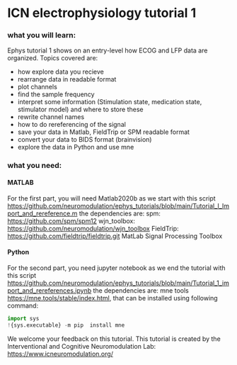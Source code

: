 # ICN electrophysiology tutorial 1

### what you will learn:
Ephys tutorial 1 shows on an entry-level how ECOG and LFP data are organized. Topics covered are:
* how explore data you recieve
* rearrange data in readable format
* plot channels
* find the sample frequency
* interpret some information (Stimulation state, medication state, stimulator model) and where to store these
* rewrite channel names
* how to do rereferencing of the signal
* save your data in Matlab, FieldTrip or SPM readable format
* convert your data to BIDS format (brainvision)
* explore the data in Python and use mne

### what you need:
#### MATLAB
For the first part, you will need Matlab2020b as we start with this script https://github.com/neuromodulation/ephys_tutorials/blob/main/Tutorial_I_Import_and_rereference.m
the dependencies are:
spm: https://github.com/spm/spm12
wjn_toolbox: https://github.com/neuromodulation/wjn_toolbox
FieldTrip: https://github.com/fieldtrip/fieldtrip.git
MatLab Signal Processing Toolbox

#### Python
For the second part, you need jupyter notebook as we end the tutorial with this script https://github.com/neuromodulation/ephys_tutorials/blob/main/Tutorial_1_import_and_rereferences.ipynb
the dependencies are:
mne tools https://mne.tools/stable/index.html, that can be installed using following command:
```python
import sys
!{sys.executable} -m pip  install mne
```

We welcome your feedback on this tutorial.
This tutorial is created by the Interventional and Cognitive Neuromodulation Lab: https://www.icneuromodulation.org/
